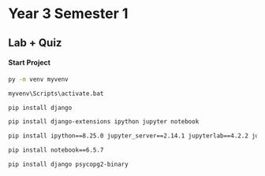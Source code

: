 # Year 3 Semester 1

## Lab + Quiz

#### Start Project

```sh
py -m venv myvenv

myvenv\Scripts\activate.bat

pip install django

pip install django-extensions ipython jupyter notebook 

pip install ipython==8.25.0 jupyter_server==2.14.1 jupyterlab==4.2.2 jupyterlab_server==2.27.2

pip install notebook==6.5.7

pip install django psycopg2-binary


```